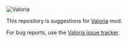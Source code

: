 ![Valoria](https://github.com/IriDark/Valoria/blob/main/icons/valoria_logo.png?raw=true)

This repository is suggestions for [Valoria](https://github.com/IriDark/Valoria) mod.

For bug reports, use the [Valoria issue tracker](https://github.com/IriDark/Valoria/issues/new/choose).
